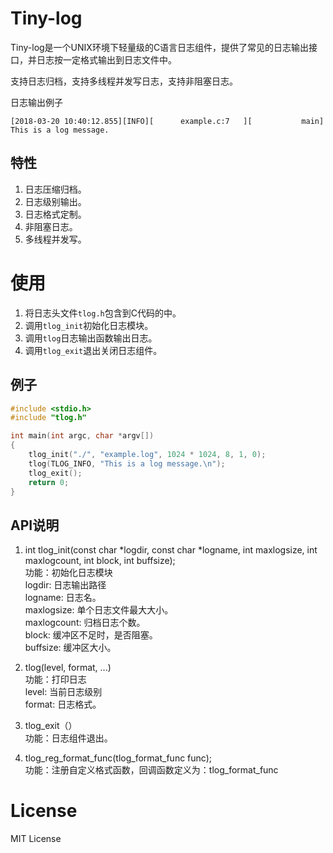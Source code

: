 Tiny-log
==============
Tiny-log是一个UNIX环境下轻量级的C语言日志组件，提供了常见的日志输出接口，并日志按一定格式输出到日志文件中。

支持日志归档，支持多线程并发写日志，支持非阻塞日志。

日志输出例子
```
[2018-03-20 10:40:12.855][INFO][      example.c:7   ][           main] This is a log message.
```

特性
--------------
1. 日志压缩归档。
2. 日志级别输出。
3. 日志格式定制。
4. 非阻塞日志。
5. 多线程并发写。

使用
==============
1. 将日志头文件`tlog.h`包含到C代码的中。
2. 调用`tlog_init`初始化日志模块。
3. 调用`tlog`日志输出函数输出日志。
4. 调用`tlog_exit`退出关闭日志组件。

例子
--------------
```c
#include <stdio.h>
#include "tlog.h"

int main(int argc, char *argv[]) 
{
    tlog_init("./", "example.log", 1024 * 1024, 8, 1, 0);
    tlog(TLOG_INFO, "This is a log message.\n");
    tlog_exit();
    return 0;
}
```

API说明
----------------
1. int tlog_init(const char *logdir, const char *logname, int maxlogsize, int maxlogcount, int block, int buffsize);    
功能：初始化日志模块  
logdir: 日志输出路径  
logname: 日志名。  
maxlogsize: 单个日志文件最大大小。  
maxlogcount: 归档日志个数。  
block: 缓冲区不足时，是否阻塞。  
buffsize: 缓冲区大小。  

2. tlog(level, format, ...)  
功能：打印日志  
level: 当前日志级别  
format: 日志格式。  

3. tlog_exit（）  
功能：日志组件退出。  

4. tlog_reg_format_func(tlog_format_func func);  
功能：注册自定义格式函数，回调函数定义为：tlog_format_func  
  
License
===============
MIT License


